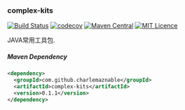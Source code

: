 ### complex-kits

[![Build Status](https://travis-ci.org/CharLemAznable/complex-kits.svg?branch=master)](https://travis-ci.org/CharLemAznable/complex-kits)
[![codecov](https://codecov.io/gh/CharLemAznable/complex-kits/branch/master/graph/badge.svg)](https://codecov.io/gh/CharLemAznable/complex-kits)
[![Maven Central](https://maven-badges.herokuapp.com/maven-central/com.github.charlemaznable/complex-kits/badge.svg)](https://maven-badges.herokuapp.com/maven-central/com.github.charlemaznable/complex-kits/)
[![MIT Licence](https://badges.frapsoft.com/os/mit/mit.svg?v=103)](https://opensource.org/licenses/mit-license.php)

JAVA常用工具包.

##### Maven Dependency

```xml
<dependency>
  <groupId>com.github.charlemaznable</groupId>
  <artifactId>complex-kits</artifactId>
  <version>0.1.1</version>
</dependency>
```
